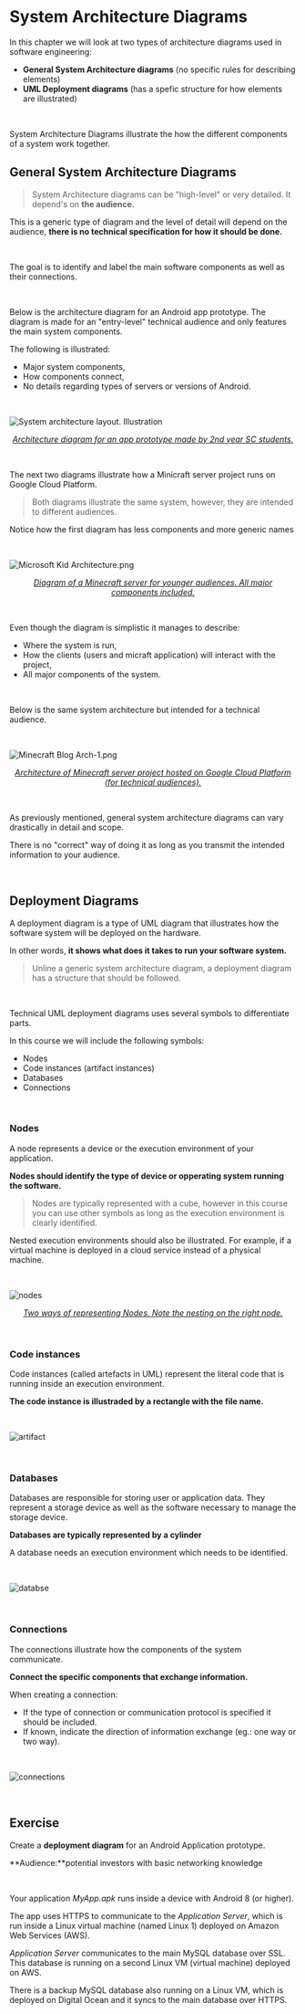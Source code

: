 # System Architecture Diagrams

In this chapter we will look at two types of architecture diagrams used in software engineering:

- **General System Architecture diagrams** (no specific rules for describing elements)
- **UML Deployment diagrams** (has a spefic structure for how elements are illustrated)

<br>

System Architecture Diagrams illustrate the how the different components of a system work together.



## General System Architecture Diagrams

> System Architecture diagrams can be "high-level" or very detailed. It depend's on **the audience.**

This is a generic type of diagram and the level of detail will depend on the audience, **there is no technical specification for how it should be done.**

<br>

The goal is to identify and label the main software components as well as their connections.

<br>

Below is the architecture diagram for an Android app prototype. The diagram is made for an "entry-level" technical audience and only features the main system components.

The following is illustrated:

- Major system components,
- How components connect,
- No details regarding types of servers or versions of Android.

<br>

![System architecture layout. Illustration](https://www.epimorphics.com/wp-content/uploads/2017/02/SystemArhitectureLayout-1024x791.png ':size=600')

<p align="center"><a href="https://www.epimorphics.com/student-project-myrivers-intro/"><em>Architecture diagram for an app prototype made by 2nd year SC students.</em></a></p>

<br>

The next two diagrams illustrate how a Minicraft server project runs on Google Cloud Platform.

> Both diagrams illustrate the same system, however, they are intended to different audiences.



Notice how the first diagram has less components and more generic names

<br>

![Microsoft Kid Architecture.png](https://storage.googleapis.com/gweb-cloudblog-publish/images/Microsoft_Kid_Architecture.max-2100x2100.png)

<p align="center"><a href="https://cloud.google.com/blog/products/gcp/brick-by-brick-learn-gcp-by-setting-up-a-minecraft-server"><em>Diagram of a Minecraft server for younger audiences. All major components included.</em></a></p>

<br>

Even though the diagram is simplistic it manages to describe:

- Where the system is run,
- How the clients (users and micraft application) will interact with the project,
- All major components of the system.

<br>

Below is the same system architecture but intended for a technical audience.

<br>

![Minecraft Blog Arch-1.png](https://storage.googleapis.com/gweb-cloudblog-publish/images/Minecraft_Blog_Arch-1.max-1400x1400.png)

<p align="center"><a href="https://cloud.google.com/blog/products/gcp/brick-by-brick-learn-gcp-by-setting-up-a-minecraft-server"><em>Architecture of Minecraft server project hosted on Google Cloud Platform (for technical audiences).</em></a></p>

<br>

As previously mentioned, general system architecture diagrams can vary drastically in detail and scope.

There is no "correct" way of doing it as long as you transmit the intended information to your audience.

<br>

## Deployment Diagrams

A deployment diagram is a type of UML diagram that illustrates how the software system will be deployed on the hardware.

In other words, **it shows what does it takes to run your software system.**

> Unline a generic system architecture diagram, a deployment diagram has a structure that should be followed.

<br>

Technical UML deployment diagrams uses several symbols to differentiate parts.

In this course we will include the following symbols:

- Nodes
- Code instances (artifact instances)
- Databases
- Connections

<br>

### Nodes

A node represents a device or the execution environment of your application.

**Nodes should identify the type of device or opperating system running the software.**

> Nodes are typically represented with a cube, however in this course you can use other symbols as long as the execution environment is clearly identified.

Nested execution environments should also be illustrated. For example, if a virtual machine is deployed in a cloud service instead of a physical machine.

<br>

![nodes](assets/nodes.png)

<p align="center"><a href="#"><em>Two ways of representing Nodes. Note the nesting on the right node.</em></a></p>

<br>

### Code instances

Code instances (called artefacts in UML) represent the literal code that is running inside an execution environment.

**The code instance is illustraded by a rectangle with the file name.**

<br>

![artifact](assets/artifact.png)

<br>

### Databases

Databases are responsible for storing user or application data. They represent a storage device as well as the software necessary to manage the storage device.

**Databases are typically represented by a cylinder**

A database needs an execution environment which needs to be identified.

<br>

![databse](assets/databse.png)

<br>

### Connections

The connections illustrate how the components of the system communicate.

**Connect the specific components that exchange information.**

When creating a connection:

- If the type of connection or communication protocol is specified it should be included.
- If known, indicate the direction of information exchange (eg.: one way or two way).

<br>

![connections](assets/connections.png)

<br>

## Exercise

Create a **deployment diagram** for an Android Application prototype.

**Audience:**potential investors with basic networking knowledge

<br>

Your application *MyApp.apk* runs inside a device with Android 8 (or higher).

The app uses HTTPS to communicate to the *Application Server*, which is run inside a Linux virtual machine (named Linux 1) deployed on Amazon Web Services (AWS).

*Application Server* communicates to the main MySQL database over SSL. This database is running on a second Linux VM (virtual machine) deployed on AWS.

There is a backup MySQL database also running on a Linux VM, which is deployed on Digital Ocean and it syncs to the main database over HTTPS.

